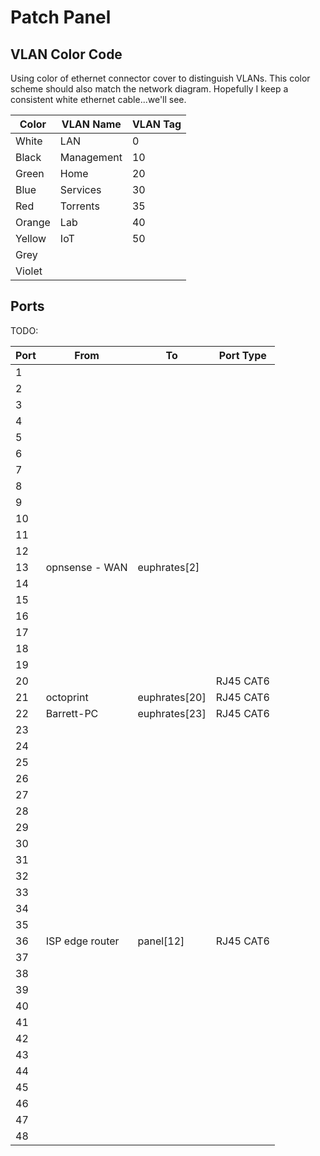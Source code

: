 # Patch Panel

## VLAN Color Code

Using color of ethernet connector cover to distinguish VLANs.
This color scheme should also match the network diagram.
Hopefully I keep a consistent white ethernet cable...we'll see.

| Color  | VLAN Name  | VLAN Tag |
| ------ | ---------- | -------- |
| White  | LAN        | 0        |
| Black  | Management | 10       |
| Green  | Home       | 20       |
| Blue   | Services   | 30       |
| Red    | Torrents   | 35       |
| Orange | Lab        | 40       |
| Yellow | IoT        | 50       |
| Grey   |            |          |
| Violet |            |          |

## Ports

TODO:

| Port | From               | To            | Port Type |
| ---- | ------------------ | ------------- | --------- |
| 1    |                    |               |           |
| 2    |                    |               |           |
| 3    |                    |               |           |
| 4    |                    |               |           |
| 5    |                    |               |           |
| 6    |                    |               |           |
| 7    |                    |               |           |
| 8    |                    |               |           |
| 9    |                    |               |           |
| 10   |                    |               |           |
| 11   |                    |               |           |
| 12   |                    |               |           |
| 13   | opnsense - WAN     | euphrates[2]  |           |
| 14   |                    |               |           |
| 15   |                    |               |           |
| 16   |                    |               |           |
| 17   |                    |               |           |
| 18   |                    |               |           |
| 19   |                    |               |           |
| 20   |                    |               | RJ45 CAT6 |
| 21   | octoprint          | euphrates[20] | RJ45 CAT6 |
| 22   | Barrett-PC         | euphrates[23] | RJ45 CAT6 |
| 23   |                    |               |           |
| 24   |                    |               |           |
| 25   |                    |               |           |
| 26   |                    |               |           |
| 27   |                    |               |           |
| 28   |                    |               |           |
| 29   |                    |               |           |
| 30   |                    |               |           |
| 31   |                    |               |           |
| 32   |                    |               |           |
| 33   |                    |               |           |
| 34   |                    |               |           |
| 35   |                    |               |           |
| 36   | ISP edge router    | panel[12]     | RJ45 CAT6 |
| 37   |                    |               |           |
| 38   |                    |               |           |
| 39   |                    |               |           |
| 40   |                    |               |           |
| 41   |                    |               |           |
| 42   |                    |               |           |
| 43   |                    |               |           |
| 44   |                    |               |           |
| 45   |                    |               |           |
| 46   |                    |               |           |
| 47   |                    |               |           |
| 48   |                    |               |           |
